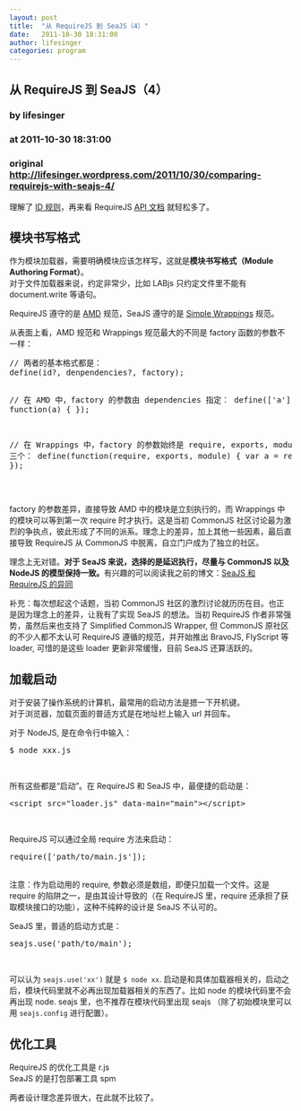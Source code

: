 ```yaml
---
layout: post
title:  "从 RequireJS 到 SeaJS（4）"
date:   2011-10-30 18:31:00
author: lifesinger
categories: program
---
```


## 从 RequireJS 到 SeaJS（4）
### by lifesinger
### at 2011-10-30 18:31:00
### original <http://lifesinger.wordpress.com/2011/10/30/comparing-requirejs-with-seajs-4/>

<p>理解了 <a href="http://lifesinger.wordpress.com/2011/10/30/compareing-requirejs-wth-seajs-3/">ID 规则</a>，再来看 RequireJS <a href="http://requirejs.org/docs/api.html">API 文档</a> 就轻松多了。</p>
<h2>模块书写格式</h2>
<p>作为模块加载器，需要明确模块应该怎样写，这就是<strong>模块书写格式（Module Authoring Format）</strong>。<br>
对于文件加载器来说，约定非常少，比如 LABjs 只约定文件里不能有 document.write 等语句。</p>
<p>RequireJS 遵守的是 <a href="http://wiki.commonjs.org/wiki/Modules/AsynchronousDefinition">AMD</a> 规范，SeaJS 遵守的是 <a href="https://github.com/seajs/seajs/blob/master/docs/specification.md">Simple Wrappings</a> 规范。</p>
<p>从表面上看，AMD 规范和 Wrappings 规范最大的不同是 factory 函数的参数不一样：</p>
<pre>
// 两者的基本格式都是：
define(id?, denpendencies?, factory);

// 在 AMD 中，factory 的参数由 dependencies 指定：
define(['a'], function(a) {
});

// 在 Wrappings 中，factory 的参数始终是 require, exports, module 三个：
define(function(require, exports, module) {
  var a = require('a');
});
</pre>
<p> </p>
<p>factory 的参数差异，直接导致 AMD 中的模块是立刻执行的，而 Wrappings 中的模块可以等到第一次 require 时才执行。这是当初 CommonJS 社区讨论最为激烈的争执点，彼此形成了不同的派系。理念上的差异，加上其他一些因素，最后直接导致 RequireJS 从 CommonJS 中脱离，自立门户成为了独立的社区。</p>
<p>理念上无对错。<strong>对于 SeaJS 来说，选择的是延迟执行，尽量与 CommonJS 以及 NodeJS 的模型保持一致。</strong>有兴趣的可以阅读我之前的博文：<a href="http://lifesinger.wordpress.com/2011/05/17/the-difference-between-seajs-and-requirejs/">SeaJS 和 RequireJS 的异同</a></p>
<p>补充：每次想起这个话题，当初 CommonJS 社区的激烈讨论就历历在目。也正是因为理念上的差异，让我有了实现 SeaJS 的想法。当初 RequireJS 作者非常强势，虽然后来也支持了 Simplified CommonJS Wrapper, 但 CommonJS 原社区的不少人都不太认可 RequireJS 遵循的规范，并开始推出 BravoJS, FlyScript 等 loader, 可惜的是这些 loader 更新非常缓慢，目前 SeaJS 还算活跃的。</p>
<h2>加载启动</h2>
<p>对于安装了操作系统的计算机，最常用的启动方法是摁一下开机键。<br>
对于浏览器，加载页面的普适方式是在地址栏上输入 url 并回车。</p>
<p>对于 NodeJS, 是在命令行中输入：</p>
<pre>
$ node xxx.js
</pre>
<p> </p>
<p>所有这些都是“启动”。在 RequireJS 和 SeaJS 中，最便捷的启动是：</p>
<pre>
&lt;script src=&quot;loader.js&quot; data-main=&quot;main&quot;&gt;&lt;/script&gt;
</pre>
<p> </p>
<p>RequireJS 可以通过全局 require 方法来启动：</p>
<pre>
require(['path/to/main.js']);
</pre>
<p> <br>
注意：作为启动用的 require, 参数必须是数组，即便只加载一个文件。这是 require 的陷阱之一，是由其设计导致的（在 RequireJS 里，require 还承担了获取模块接口的功能），这种不纯粹的设计是 SeaJS 不认可的。</p>
<p>SeaJS 里，普适的启动方式是：</p>
<pre>
seajs.use('path/to/main');
</pre>
<p> </p>
<p>可以认为 <code>seajs.use('xx')</code> 就是 <code>$ node xx</code>. 启动是和具体加载器相关的，启动之后，模块代码里就不必再出现加载器相关的东西了。比如 node 的模块代码里不会再出现 node. seajs 里，也不推荐在模块代码里出现 seajs （除了初始模块里可以用 <code>seajs.config</code> 进行配置）。</p>
<h2>优化工具</h2>
<p>RequireJS 的优化工具是 r.js<br>
SeaJS 的是打包部署工具 spm</p>
<p>两者设计理念差异很大，在此就不比较了。</p>
<br>  <a rel="nofollow" href="http://feeds.wordpress.com/1.0/gocomments/lifesinger.wordpress.com/596/"><img alt="" border="0" src="http://feeds.wordpress.com/1.0/comments/lifesinger.wordpress.com/596/"></a> <a rel="nofollow" href="http://feeds.wordpress.com/1.0/godelicious/lifesinger.wordpress.com/596/"><img alt="" border="0" src="http://feeds.wordpress.com/1.0/delicious/lifesinger.wordpress.com/596/"></a> <a rel="nofollow" href="http://feeds.wordpress.com/1.0/gofacebook/lifesinger.wordpress.com/596/"><img alt="" border="0" src="http://feeds.wordpress.com/1.0/facebook/lifesinger.wordpress.com/596/"></a> <a rel="nofollow" href="http://feeds.wordpress.com/1.0/gotwitter/lifesinger.wordpress.com/596/"><img alt="" border="0" src="http://feeds.wordpress.com/1.0/twitter/lifesinger.wordpress.com/596/"></a> <a rel="nofollow" href="http://feeds.wordpress.com/1.0/gostumble/lifesinger.wordpress.com/596/"><img alt="" border="0" src="http://feeds.wordpress.com/1.0/stumble/lifesinger.wordpress.com/596/"></a> <a rel="nofollow" href="http://feeds.wordpress.com/1.0/godigg/lifesinger.wordpress.com/596/"><img alt="" border="0" src="http://feeds.wordpress.com/1.0/digg/lifesinger.wordpress.com/596/"></a> <a rel="nofollow" href="http://feeds.wordpress.com/1.0/goreddit/lifesinger.wordpress.com/596/"><img alt="" border="0" src="http://feeds.wordpress.com/1.0/reddit/lifesinger.wordpress.com/596/"></a> <img alt="" border="0" src="http://stats.wordpress.com/b.gif?host=lifesinger.wordpress.com&amp;blog=38365&amp;post=596&amp;subd=lifesinger&amp;ref=&amp;feed=1" width="1" height="1">
